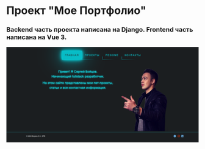 # Проект "Мое Портфолио"

### Backend часть проекта написана на Django. Frontend часть написана на Vue 3.

![image](/frontend/src/assets/readme.png)
